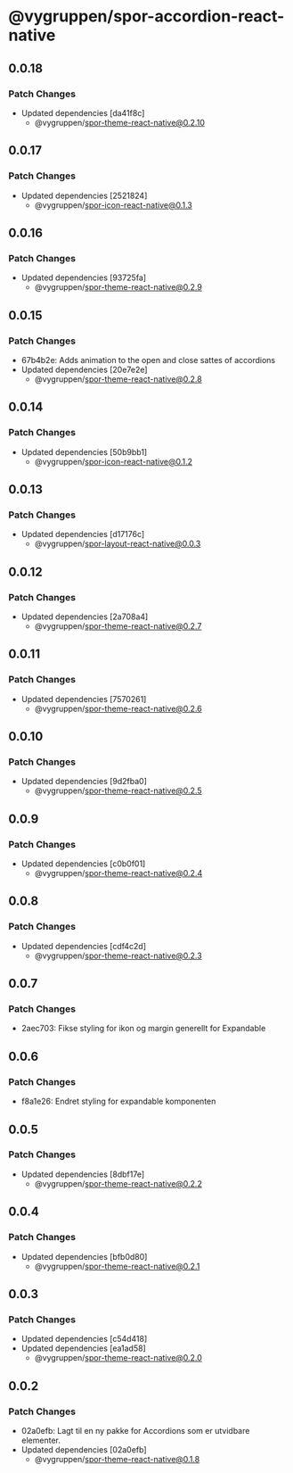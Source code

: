 # @vygruppen/spor-accordion-react-native

## 0.0.18

### Patch Changes

- Updated dependencies [da41f8c]
  - @vygruppen/spor-theme-react-native@0.2.10

## 0.0.17

### Patch Changes

- Updated dependencies [2521824]
  - @vygruppen/spor-icon-react-native@0.1.3

## 0.0.16

### Patch Changes

- Updated dependencies [93725fa]
  - @vygruppen/spor-theme-react-native@0.2.9

## 0.0.15

### Patch Changes

- 67b4b2e: Adds animation to the open and close sattes of accordions
- Updated dependencies [20e7e2e]
  - @vygruppen/spor-theme-react-native@0.2.8

## 0.0.14

### Patch Changes

- Updated dependencies [50b9bb1]
  - @vygruppen/spor-icon-react-native@0.1.2

## 0.0.13

### Patch Changes

- Updated dependencies [d17176c]
  - @vygruppen/spor-layout-react-native@0.0.3

## 0.0.12

### Patch Changes

- Updated dependencies [2a708a4]
  - @vygruppen/spor-theme-react-native@0.2.7

## 0.0.11

### Patch Changes

- Updated dependencies [7570261]
  - @vygruppen/spor-theme-react-native@0.2.6

## 0.0.10

### Patch Changes

- Updated dependencies [9d2fba0]
  - @vygruppen/spor-theme-react-native@0.2.5

## 0.0.9

### Patch Changes

- Updated dependencies [c0b0f01]
  - @vygruppen/spor-theme-react-native@0.2.4

## 0.0.8

### Patch Changes

- Updated dependencies [cdf4c2d]
  - @vygruppen/spor-theme-react-native@0.2.3

## 0.0.7

### Patch Changes

- 2aec703: Fikse styling for ikon og margin generellt for Expandable

## 0.0.6

### Patch Changes

- f8a1e26: Endret styling for expandable komponenten

## 0.0.5

### Patch Changes

- Updated dependencies [8dbf17e]
  - @vygruppen/spor-theme-react-native@0.2.2

## 0.0.4

### Patch Changes

- Updated dependencies [bfb0d80]
  - @vygruppen/spor-theme-react-native@0.2.1

## 0.0.3

### Patch Changes

- Updated dependencies [c54d418]
- Updated dependencies [ea1ad58]
  - @vygruppen/spor-theme-react-native@0.2.0

## 0.0.2

### Patch Changes

- 02a0efb: Lagt til en ny pakke for Accordions som er utvidbare elementer.
- Updated dependencies [02a0efb]
  - @vygruppen/spor-theme-react-native@0.1.8
